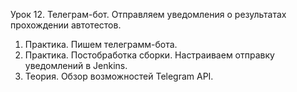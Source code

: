 Урок 12. Телеграм-бот. Отправляем уведомления о результатах прохождении автотестов.
1. Практика. Пишем телеграмм-бота.
2. Практика. Постобработка сборки. Настраиваем отправку уведомлений в Jenkins.
3. Теория. Обзор возможностей Telegram API.
